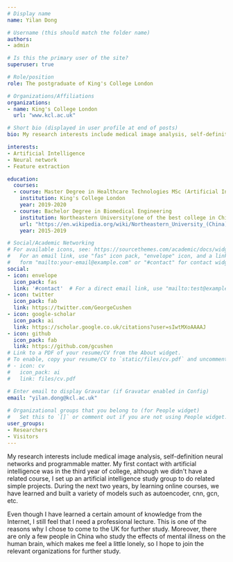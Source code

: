 ```yaml
---
# Display name
name: Yilan Dong

# Username (this should match the folder name)
authors:
- admin

# Is this the primary user of the site?
superuser: true

# Role/position
role: The postgraduate of King's College London

# Organizations/Affiliations
organizations:
- name: King's College London
  url: "www.kcl.ac.uk"

# Short bio (displayed in user profile at end of posts)
bio: My research interests include medical image analysis, self-definition neural networks and programmable matter

interests:
- Artificial Intelligence
- Neural network
- Feature extraction

education:
  courses:
  - course: Master Degree in Healthcare Technologies MSc (Artificial Intelligence direction)
    institution: King's College London
    year: 2019-2020
  - course: Bachelor Degree in Biomedical Engineering
    institution: Northeastern University(one of the best college in China)
    url: "https://en.wikipedia.org/wiki/Northeastern_University_(China)"
    year: 2015-2019

# Social/Academic Networking
# For available icons, see: https://sourcethemes.com/academic/docs/widgets/#icons
#   For an email link, use "fas" icon pack, "envelope" icon, and a link in the
#   form "mailto:your-email@example.com" or "#contact" for contact widget.
social:
- icon: envelope
  icon_pack: fas
  link: '#contact'  # For a direct email link, use "mailto:test@example.org".
- icon: twitter
  icon_pack: fab
  link: https://twitter.com/GeorgeCushen
- icon: google-scholar
  icon_pack: ai
  link: https://scholar.google.co.uk/citations?user=sIwtMXoAAAAJ
- icon: github
  icon_pack: fab
  link: https://github.com/gcushen
# Link to a PDF of your resume/CV from the About widget.
# To enable, copy your resume/CV to `static/files/cv.pdf` and uncomment the lines below.  
# - icon: cv
#   icon_pack: ai
#   link: files/cv.pdf

# Enter email to display Gravatar (if Gravatar enabled in Config)
email: "yilan.dong@kcl.ac.uk"
  
# Organizational groups that you belong to (for People widget)
#   Set this to `[]` or comment out if you are not using People widget.  
user_groups:
- Researchers
- Visitors
---
```


My research interests include medical image analysis, self-definition neural networks and programmable matter. My first contact with artificial intelligence was in the third year of college, although we didn't have a related course, I set up an artificial intelligence study group to do related simple projects. During the next two years, by learning online courses, we have learned and built a variety of models such as autoencoder, cnn, gcn, etc. 

Even though I have learned a certain amount of knowledge from the Internet, I still feel that I need a professional lecture. This is one of the reasons why I chose to come to the UK for further study. Moreover, there are only a few people in China who study the effects of mental illness on the human brain, which makes me feel a little lonely, so I hope to join the relevant organizations for further study.

